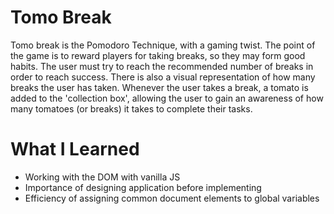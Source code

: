 # Tomo Break
Tomo break is the Pomodoro Technique, with a gaming twist. The point of the game is to reward players for taking breaks, so they may form good habits. The user must try to reach the recommended number of breaks in order to reach success. There is also a visual representation of how many breaks the user has taken. Whenever the user takes a break, a tomato is added to the 'collection box', allowing the user to gain an awareness of how many tomatoes (or breaks) it takes to complete their tasks.

# What I Learned
- Working with the DOM with vanilla JS
- Importance of designing application before implementing
- Efficiency of assigning common document elements to global variables
